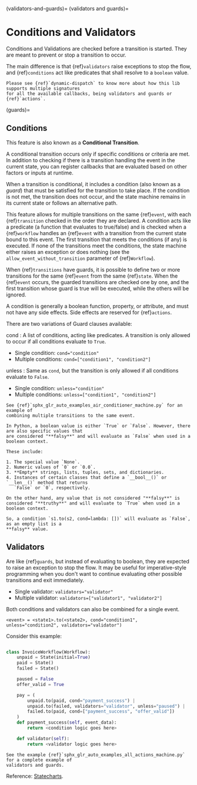 (validators-and-guards)=
(validators and guards)=
# Conditions and Validators

Conditions and Validations are checked before a transition is started. They are meant to prevent or stop a
transition to occur.

The main difference is that {ref}`validators` raise exceptions to stop the flow, and {ref}`conditions`
act like predicates that shall resolve to a ``boolean`` value.

```{seealso}
Please see {ref}`dynamic-dispatch` to know more about how this lib supports multiple signatures
for all the available callbacks, being validators and guards or {ref}`actions`.
```

(guards)=
## Conditions

This feature is also known as a **Conditional Transition**.

A conditional transition occurs only if specific conditions or criteria are met. In addition to checking if there is a transition handling the event in the current state, you can register callbacks that are evaluated based on other factors or inputs at runtime.

When a transition is conditional, it includes a condition (also known as a _guard_) that must be satisfied for the transition to take place. If the condition is not met, the transition does not occur, and the state machine remains in its current state or follows an alternative path.

This feature allows for multiple transitions on the same {ref}`event`, with each {ref}`transition` checked in the order they are declared. A condition acts like a predicate (a function that evaluates to true/false) and is checked when a {ref}`workflow` handles an {ref}`event` with a transition from the current state bound to this event. The first transition that meets the conditions (if any) is executed. If none of the transitions meet the conditions, the state machine either raises an exception or does nothing (see the `allow_event_without_transition` parameter of {ref}`Workflow`).

When {ref}`transitions` have guards, it is possible to define two or more transitions for the same {ref}`event` from the same {ref}`state`. When the {ref}`event` occurs, the guarded transitions are checked one by one, and the first transition whose guard is true will be executed, while the others will be ignored.

A condition is generally a boolean function, property, or attribute, and must not have any side effects. Side effects are reserved for {ref}`actions`.

There are two variations of Guard clauses available:


cond
: A list of conditions, acting like predicates. A transition is only allowed to occur if
all conditions evaluate to ``True``.
* Single condition: `cond="condition"`
* Multiple conditions: `cond=["condition1", "condition2"]`

unless
: Same as `cond`, but the transition is only allowed if all conditions evaluate to ``False``.
* Single condition: `unless="condition"`
* Multiple conditions: `unless=["condition1", "condition2"]`

```{seealso}
See {ref}`sphx_glr_auto_examples_air_conditioner_machine.py` for an example of
combining multiple transitions to the same event.
```

```{hint}
In Python, a boolean value is either `True` or `False`. However, there are also specific values that
are considered "**falsy**" and will evaluate as `False` when used in a boolean context.

These include:

1. The special value `None`.
2. Numeric values of `0` or `0.0`.
3. **Empty** strings, lists, tuples, sets, and dictionaries.
4. Instances of certain classes that define a `__bool__()` or `__len__()` method that returns
   `False` or `0`, respectively.

On the other hand, any value that is not considered "**falsy**" is considered "**truthy**" and will evaluate to `True` when used in a boolean context.

So, a condition `s1.to(s2, cond=lambda: [])` will evaluate as `False`, as an empty list is a
**falsy** value.
```

## Validators


Are like {ref}`guards`, but instead of evaluating to boolean, they are expected to raise an
exception to stop the flow. It may be useful for imperative-style programming when you don't
want to continue evaluating other possible transitions and exit immediately.

* Single validator: `validators="validator"`
* Multiple validator: `validators=["validator1", "validator2"]`

Both conditions and validators can also be combined for a single event.

    <event> = <state1>.to(<state2>, cond="condition1", unless="condition2", validators="validator")

Consider this example:

```py

class InvoiceWorkflow(Workflow):
    unpaid = State(initial=True)
    paid = State()
    failed = State()

    paused = False
    offer_valid = True

    pay = (
        unpaid.to(paid, cond="payment_success") |
        unpaid.to(failed, validators="validator", unless="paused") |
        failed.to(paid, cond=["payment_success", "offer_valid"])
    )
    def payment_success(self, event_data):
        return <condition logic goes here>

    def validator(self):
        return <validator logic goes here>
```
```{seealso}
See the example {ref}`sphx_glr_auto_examples_all_actions_machine.py` for a complete example of
validators and guards.
```

Reference: [Statecharts](https://statecharts.dev/).
